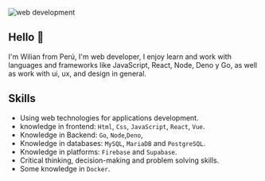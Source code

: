 ![web development](https://user-images.githubusercontent.com/69164548/183326082-99c33baf-3d5e-496b-a943-7067061146a1.png)

## Hello 👋

I'm Wilian from Perú, I'm web developer, I enjoy learn and work with languages and frameworks like JavaScript, React, Node, Deno y Go, as well as work with ui, ux, and design in general.

## Skills

* Using web technologies for applications development. 
* knowledge in frontend: `Html`, `Css`, `JavaScript`, `React`, `Vue`.
* Knowledge in Backend: `Go`, `Node`,`Deno`,
* Knowledge in databases: `MySQL`, `MariaDB` and `PostgreSQL`.
* Knowledge in platforms: `Firebase` and `Supabase`.
* Critical thinking, decision-making and problem solving skills.
* Some knowledge in `Docker`.
